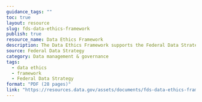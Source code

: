 ```yaml
---
guidance_tags: ""
toc: true
layout: resource
slug: fds-data-ethics-framework
publish: true
resource_name: Data Ethics Framework
description: The Data Ethics Framework supports the Federal Data Strategy by helping federal leaders and data users make ethical decisions as they acquire, manage, and use data in support of their agencies’ missions. 
source: Federal Data Strategy
category: Data management & governance
tags:
  - data ethics
  - framework
  - Federal Data Strategy
format: "PDF (28 pages)"
link: "https://resources.data.gov/assets/documents/fds-data-ethics-framework.pdf"
---
```

